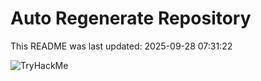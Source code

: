 # Auto Regenerate Repository

This README was last updated: 2025-09-28 07:31:22

 ![TryHackMe](https://tryhackme.com/badge/533634)
